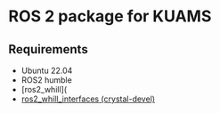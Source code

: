 # ROS 2 package for KUAMS

## Requirements
- Ubuntu 22.04 
- ROS2 humble
- [ros2_whill](
- [ros2_whill_interfaces (crystal-devel)](https://github.com/WHILL/ros2_whill_interfaces)